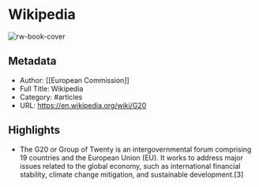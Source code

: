 # Wikipedia

![rw-book-cover](https://readwise-assets.s3.amazonaws.com/static/images/article0.00998d930354.png)

## Metadata
- Author: [[European Commission]]
- Full Title: Wikipedia
- Category: #articles
- URL: https://en.wikipedia.org/wiki/G20

## Highlights
- The G20 or Group of Twenty is an intergovernmental forum comprising 19 countries and the European Union (EU). It works to address major issues related to the global economy, such as international financial stability, climate change mitigation, and sustainable development.[3]
